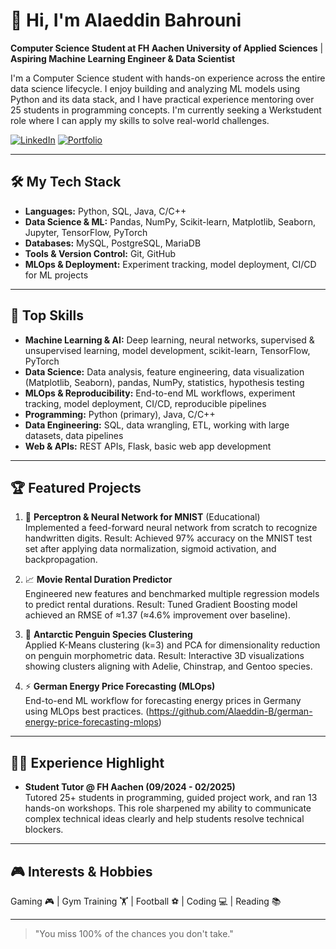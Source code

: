 # 👋 Hi, I'm Alaeddin Bahrouni

**Computer Science Student at FH Aachen University of Applied Sciences** | **Aspiring Machine Learning Engineer & Data Scientist**

I'm a Computer Science student with hands-on experience across the entire data science lifecycle. I enjoy building and analyzing ML models using Python and its data stack, and I have practical experience mentoring over 25 students in programming concepts. I'm currently seeking a Werkstudent role where I can apply my skills to solve real-world challenges.

[![LinkedIn](https://img.shields.io/badge/LinkedIn-blue?logo=linkedin)](https://www.linkedin.com/in/alaeddin-bahrouni/)
[![Portfolio](https://img.shields.io/badge/GitHub-black?logo=github)](https://github.com/Alaeddin-B)

---

## 🛠️ My Tech Stack

- **Languages:** Python, SQL, Java, C/C++
- **Data Science & ML:** Pandas, NumPy, Scikit-learn, Matplotlib, Seaborn, Jupyter, TensorFlow, PyTorch
- **Databases:** MySQL, PostgreSQL, MariaDB
- **Tools & Version Control:** Git, GitHub
- **MLOps & Deployment:** Experiment tracking, model deployment, CI/CD for ML projects

---

## 🚀 Top Skills

- **Machine Learning & AI:** Deep learning, neural networks, supervised & unsupervised learning, model development, scikit-learn, TensorFlow, PyTorch
- **Data Science:** Data analysis, feature engineering, data visualization (Matplotlib, Seaborn), pandas, NumPy, statistics, hypothesis testing
- **MLOps & Reproducibility:** End-to-end ML workflows, experiment tracking, model deployment, CI/CD, reproducible pipelines
- **Programming:** Python (primary), Java, C/C++
- **Data Engineering:** SQL, data wrangling, ETL, working with large datasets, data pipelines
- **Web & APIs:** REST APIs, Flask, basic web app development

---

## 🏆 Featured Projects

1. 🧠 **Perceptron & Neural Network for MNIST** (Educational)  
   Implemented a feed-forward neural network from scratch to recognize handwritten digits. Result: Achieved 97% accuracy on the MNIST test set after applying data normalization, sigmoid activation, and backpropagation.

2. 📈 **Movie Rental Duration Predictor**  
   Engineered new features and benchmarked multiple regression models to predict rental durations. Result: Tuned Gradient Boosting model achieved an RMSE of ≈1.37 (≈4.6% improvement over baseline).

3. 🐧 **Antarctic Penguin Species Clustering**  
   Applied K-Means clustering (k=3) and PCA for dimensionality reduction on penguin morphometric data. Result: Interactive 3D visualizations showing clusters aligning with Adelie, Chinstrap, and Gentoo species.

4. ⚡ **German Energy Price Forecasting (MLOps)**  
   End-to-end ML workflow for forecasting energy prices in Germany using MLOps best practices. (https://github.com/Alaeddin-B/german-energy-price-forecasting-mlops)

---

## 👨‍🏫 Experience Highlight

- **Student Tutor @ FH Aachen (09/2024 - 02/2025)**  
  Tutored 25+ students in programming, guided project work, and ran 13 hands-on workshops. This role sharpened my ability to communicate complex technical ideas clearly and help students resolve technical blockers.

---

## 🎮 Interests & Hobbies

Gaming 🎮 | Gym Training 🏋️ | Football ⚽ | Coding 💻 | Reading 📚

---

> "You miss 100% of the chances you don't take."